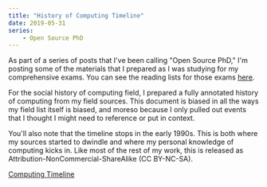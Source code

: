 ```yaml
---
title: "History of Computing Timeline"
date: 2019-05-31
series: 
    - Open Source PhD
---
```


As part of a series of posts that I've been calling "Open Source PhD," I'm posting some of the materials that I prepared as I was studying for my comprehensive exams. You can see the reading lists for those exams [here](/posts/open-source-phd-spring-2019).

For the social history of computing field, I prepared a fully annotated history of computing from my field sources.  This document is biased in all the ways my field list itself is biased, and moreso because I only pulled out events that I thought I might need to reference or put in context.

You'll also note that the timeline stops in the early 1990s.  This is both where my sources started to dwindle and where my personal knowledge of computing kicks in.  Like most of the rest of my work, this is released as Attribution-NonCommercial-ShareAlike (CC BY-NC-SA).  

[Computing Timeline](https://github.com/drnikki/drnikki.github.io/raw/master/_assets/Stevens-computing-timeline.pdf)  
